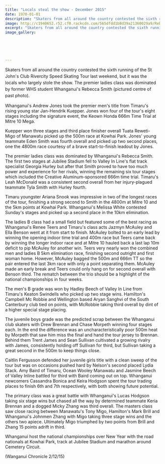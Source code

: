 ```yaml
---
title: "Locals steal the show - December 2015"
date: 1970-01-01
description: "Skaters from all around the country contested the sixth running of the St John's Club Rivercity Speed Skating Tour last weekend. The premier ladies class was dominated by Whanganui's Rebecca Smith..."
image: http://c1940652.r52.cf0.rackcdn.com/565dfdd1b8d39a21360029a9/Rebecca-Smith-and-Jessica-van-Bentum-19.2.15-chron.jpg
excerpt: "Skaters from all around the country contested the sixth running of the St John's Club Rivercity Speed Skating Tour last weekend, but it was the locals who largely stole the show. The premier ladies class was dominated by former WHS student Whanganui's Rebecca Smith."
image_gallery:
    
    
    
    
    
---
```


<p><span style="line-height: 1.5;">Skaters from all around the country contested the sixth running of the St John's Club Rivercity Speed Skating Tour last weekend, but it was the locals who largely stole the show. The premier ladies class was dominated by former WHS student Whanganui's Rebecca Smith (pictured centre of past photo).</span></p>
<p>Whanganui's Andrew Jones took the premier men's title from Timaru's rising young star Jan-Hendrik Kuepper. Jones won four of the tour's eight stages including the signature event, the Keown Honda 666m Time Trial at Mitre 10 Mega.</p>
<p>Kuepper won three stages and third place finisher overall Tuata Reweti-Migo of Manawatu picked up the 500m race at Kowhai Park. Jones' young teammate Eden Smith was fourth overall and picked up two second places, one the 4800m race courtesy of a brave start-to-finish leadout by Jones.</p>
<p>The premier ladies class was dominated by Whanganui's Rebecca Smith. The first two stages at Jubilee Stadium fell to Valley In Line's flat track specialist Georgia Hurley but after that Smith proved to have too much power and experience for her rivals, winning the remaining six tour stages which included the Creative Aluminum-sponsored 666m time trial. Timaru's Leah McDonald was a consistent second overall from her injury-plagued teammate Tyla Smith with Hurley fourth.</p>
<p>Timaru youngster Ariana Snook was impressive in two of the longest races of the tour, finishing a strong second to Smith in the 4800m at Mitre 10 and the 5km points at Kowhai Park. Whanganui's Melissa White contested Sunday's stages and picked up a second place in the 10km elimination.</p>
<p>The ladies B class had a small field but featured some of the best racing as Whanganui's Renee Teers and Timaru's class acts Jazmyn McAuley and Ella Benson went at it from start to finish. McAuley bolted to an early lead by winning the opening indoor time trial and 400m race but Teers came back by winning the longer indoor race and at Mitre 10 hauled back a last lap 10m deficit to pip McAuley for another win. Teers very nearly won the combined men and ladies B 5km elimination race, finishing second outright and first woman home. However, McAuley bagged the 500m and 666m TT so the pair entered the last 3km race with only a point separating them. McAuley made an early break and Teers could only hang on for second overall with Benson third. The rematch between the trio should be a highlight of the national championships in four weeks.</p>
<p>The men's B grade was won by Hadley Beech of Valley In Line from Timaru's Keaton Swindells who picked up two stage wins. Hamilton's Campbell Mc Robbie and Wellington based Aryan Sanghvi of the South Canterbury club tied on points, with McRobbie taking third overall by dint of a higher special stage placing.</p>
<p>The juvenile boys grade was the predicted scrap between the Whanganui club skaters with Drew Brennan and Chase Morpeth winning four stages each. In the end the difference was an uncharacteristically poor 500m heat by Morpeth that saw him miss the final and hand the tour jersey to Brennan. Behind them Trent James and Sean Sullivan cultivated a growing rivalry with James, consistently holding off Sullivan for third, but Sullivan taking a great second in the 500m to keep things close.</p>
<p>Caitlin Fergusson defended her juvenile girls title with a clean sweep of the tour but was on occasions pushed hard by Nelson's second placed Lydia Stack. Amy Baird of Timaru, Ocean Wooley Manawatu and Jasmine Beech of Valley Inline battled for third with Baird coming out on top. Whanganui newcomers Cassandra Bonica and Keira Hodgson spent the tour trading places to finish 6th and 7th respectively, with both showing future potential.</p>
<p>The primary class was a great battle with Whanganui's Lucas Hodgson taking six stage wins but chased all the way by determined teammate Keria Brennan and a dogged Micky Zhang was third overall. The masters class saw close racing between Manawatu's Tony Migo, Hamilton's Mark Brill and Whanganui's Johnmen Zhang with Migo taking three stage wins and the others two apiece. Ultimately Migo triumphed by two points from Brill and Zhang 15 points adrift in third.</p>
<p>Whanganui host the national championships over New Year with the road nationals at Kowhai Park, track at Jubilee Stadium and marathon around Cemetery Circuit.</p>
<p>(Wanganui Chronicle 2/12/15)</p>

